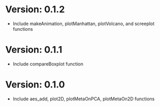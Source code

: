 # Version: 0.1.2
* Include makeAnimation, plotManhattan, plotVolcano, and screeplot functions

# Version: 0.1.1
* Include compareBoxplot function

# Version: 0.1.0
* Include aes_add, plot2D, plotMetaOnPCA, plotMetaOn2D functions
